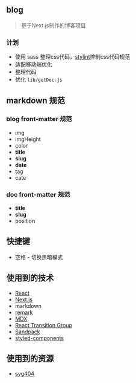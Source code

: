 ## blog
> 基于Next.js制作的博客项目

### 计划

- 使用 sass 整理css代码，[stylint](https://stylelint.io/)控制css代码规范
- 适配移动端优化
- 整理代码  <!-- 放进 src 文件夹里 -->
- 优化 `lib/getDoc.js`

## markdown 规范

### blog front-matter 规范

- img
- imgHeight
- color
- **title**
- **slug**
- **date**
- tag
- cate

### doc front-matter 规范

- **title**
- **slug**
- position

## 快捷键

- 空格 - 切换黑暗模式

## 使用到的技术

- [React](https://reactjs.org)
- [Next.js](https://nextjs.org)
- markdown
- [remark](https://github.com/remarkjs)
- [MDX](https://mdxjs.com/)
- [React Transition Group](https://reactcommunity.org/react-transition-group/)
- [Sandpack](https://sandpack.codesandbox.io)
- [styled-components](https://styled-components.com/docs)

## 使用到的资源

- [svg404](https://error404.fun/)
